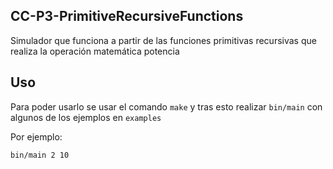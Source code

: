 ## CC-P3-PrimitiveRecursiveFunctions

Simulador que funciona a partir de las funciones primitivas recursivas que realiza la operación matemática potencia

## Uso

Para poder usarlo se usar el comando `make` y tras esto realizar `bin/main` con algunos de los ejemplos en `examples`

Por ejemplo:

```
bin/main 2 10
```
